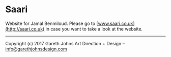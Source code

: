# Saari

Website for Jamal Benmiloud. Please go to [www.saari.co.uk](http://saari.co.uk) in case you want to take a look at the website.

* * *

Copyright (c) 2017 Gareth Johns Art Direction + Design – info@garethjohnsdesign.com